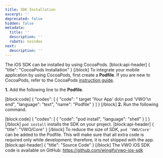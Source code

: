 ```yaml
---
title: SDK Installation
excerpt: ''
deprecated: false
hidden: false
metadata:
  title: ''
  description: ''
  robots: noindex
next:
  description: ''
---
```

The iOS SDK can be installed by using CocoaPods.
[block:api-header]
{
  "title": "CocoaPods Installation"
}
[/block]
To integrate your mobile application by using CocoaPods, first create a **Podfile**. 
If you are new to CocoaPods, refer to the CocoaPods [instruction guide](https://guides.cocoapods.org/using/getting-started.html).

**1.** Add the following line to the **Podfile**.

[block:code]
{
  "codes": [
    {
      "code": " target 'Your App' do\n     pod 'VWO'\n end",
      "language": "text",
      "name": "Podfile"
    }
  ]
}
[/block]
**2.** Run the following command.

[block:code]
{
  "codes": [
    {
      "code": "pod install",
      "language": "shell"
    }
  ]
}
[/block]
``` pod install ``` installs the SDK on your project.
[block:api-header]
{
  "title": "VWO/Core"
}
[/block]
To reduce the size of SDK, ```pod 'VWO/Core'``` can be added to the Podfile.
This will make sure that all extra code is required only while development; therefore, it is not shipped with the app.
[block:api-header]
{
  "title": "Source Code"
}
[/block]
The VWO iOS SDK code is available on GitHub:
https://github.com/wingify/vwo-ios-sdk